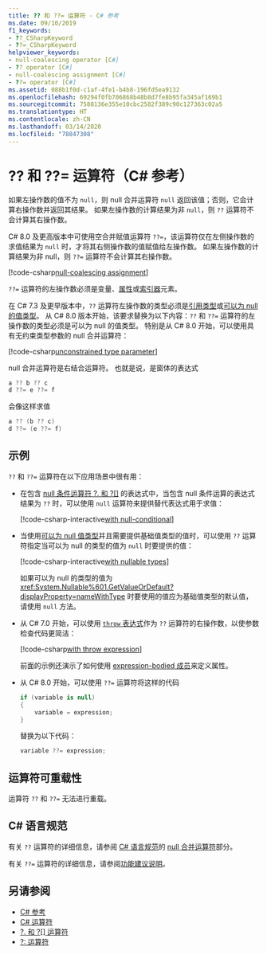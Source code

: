 ```yaml
---
title: ?? 和 ??= 运算符 - C# 参考
ms.date: 09/10/2019
f1_keywords:
- ??_CSharpKeyword
- ??=_CSharpKeyword
helpviewer_keywords:
- null-coalescing operator [C#]
- ?? operator [C#]
- null-coalescing assignment [C#]
- ??= operator [C#]
ms.assetid: 088b1f0d-c1af-4fe1-b4b8-196fd5ea9132
ms.openlocfilehash: 69294f0fb706868b48b8d7fe8b95fa345af169b1
ms.sourcegitcommit: 7588136e355e10cbc2582f389c90c127363c02a5
ms.translationtype: HT
ms.contentlocale: zh-CN
ms.lasthandoff: 03/14/2020
ms.locfileid: "78847308"
---
```

# <a name="-and--operators-c-reference"></a>?? 和 ??= 运算符（C# 参考）

如果左操作数的值不为 `null`，则 null 合并运算符 `null` 返回该值；否则，它会计算右操作数并返回其结果。 如果左操作数的计算结果为非 `null`，则 `??` 运算符不会计算其右操作数。

C# 8.0 及更高版本中可使用空合并赋值运算符 `??=`，该运算符仅在左侧操作数的求值结果为 `null` 时，才将其右侧操作数的值赋值给左操作数。 如果左操作数的计算结果为非 null，则 `??=` 运算符不会计算其右操作数。

[!code-csharp[null-coalescing assignment](snippets/NullCoalescingOperator.cs#Assignment)]

`??=` 运算符的左操作数必须是变量、[属性](../../programming-guide/classes-and-structs/properties.md)或[索引器](../../programming-guide/indexers/index.md)元素。

在 C# 7.3 及更早版本中，`??` 运算符左操作数的类型必须是[引用类型](../keywords/reference-types.md)或[可以为 null 的值类型](../builtin-types/nullable-value-types.md)。 从 C# 8.0 版本开始，该要求替换为以下内容：`??` 和 `??=` 运算符的左操作数的类型必须是可以为 null 的值类型。 特别是从 C# 8.0 开始，可以使用具有无约束类型参数的 null 合并运算符：

[!code-csharp[unconstrained type parameter](snippets/NullCoalescingOperator.cs#UnconstrainedType)]

null 合并运算符是右结合运算符。 也就是说，是窗体的表达式

```csharp
a ?? b ?? c
d ??= e ??= f
```

会像这样求值

```csharp
a ?? (b ?? c)
d ??= (e ??= f)
```

## <a name="examples"></a>示例

`??` 和 `??=` 运算符在以下应用场景中很有用：

- 在包含 [null 条件运算符 ?. 和 ?[]](member-access-operators.md#null-conditional-operators--and-) 的表达式中，当包含 null 条件运算的表达式结果为 `??` 时，可以使用 `null` 运算符来提供替代表达式用于求值：

  [!code-csharp-interactive[with null-conditional](snippets/NullCoalescingOperator.cs#WithNullConditional)]

- 当使用[可以为 null 值类型](../builtin-types/nullable-value-types.md)并且需要提供基础值类型的值时，可以使用 `??` 运算符指定当可以为 null 的类型的值为 `null` 时要提供的值：

  [!code-csharp-interactive[with nullable types](snippets/NullCoalescingOperator.cs#WithNullableTypes)]

  如果可以为 null 的类型的值为 <xref:System.Nullable%601.GetValueOrDefault?displayProperty=nameWithType> 时要使用的值应为基础值类型的默认值，请使用 `null` 方法。

- 从 C# 7.0 开始，可以使用 [`throw` 表达式](../keywords/throw.md#the-throw-expression)作为 `??` 运算符的右操作数，以使参数检查代码更简洁：

  [!code-csharp[with throw expression](snippets/NullCoalescingOperator.cs#WithThrowExpression)]

  前面的示例还演示了如何使用 [expression-bodied 成员](../../programming-guide/statements-expressions-operators/expression-bodied-members.md)来定义属性。

- 从 C# 8.0 开始，可以使用 `??=` 运算符将这样的代码

  ```csharp
  if (variable is null)
  {
      variable = expression;
  }
  ```

  替换为以下代码：

  ```csharp
  variable ??= expression;
  ```

## <a name="operator-overloadability"></a>运算符可重载性

运算符 `??` 和 `??=` 无法进行重载。

## <a name="c-language-specification"></a>C# 语言规范

有关 `??` 运算符的详细信息，请参阅 [C# 语言规范](~/_csharplang/spec/expressions.md#the-null-coalescing-operator)的 [null 合并运算符](~/_csharplang/spec/introduction.md)部分。

有关 `??=` 运算符的详细信息，请参阅[功能建议说明](~/_csharplang/proposals/csharp-8.0/null-coalescing-assignment.md)。

## <a name="see-also"></a>另请参阅

- [C# 参考](../index.md)
- [C# 运算符](index.md)
- [?. 和 ?[] 运算符](member-access-operators.md#null-conditional-operators--and-)
- [?: 运算符](conditional-operator.md)
